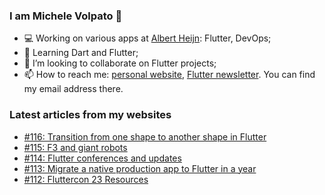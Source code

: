 ### I am Michele Volpato 👋

- 💻 Working on various apps at [Albert Heijn](https://github.com/RoyalAholdDelhaize): Flutter, DevOps;
- 🌱 Learning Dart and Flutter;
- 📱 I’m looking to collaborate on Flutter projects;
- 📫 How to reach me: [personal website](https://volpato.dev), [Flutter newsletter](https://flutternewsletter.volpato.dev). You can find my email address there.

### Latest articles from my websites

<!-- BLOG-POST-LIST:START -->
- [#116: Transition from one shape to another shape in Flutter](https://flutternewsletter.volpato.dev/news/116-create-custom-implicit-animation-widgets/)
- [#115: F3 and giant robots](https://flutternewsletter.volpato.dev/news/115-f3-and-giant-robots/)
- [#114: Flutter conferences and updates](https://flutternewsletter.volpato.dev/news/114-flutter-conferences-update/)
- [#113: Migrate a native production app to Flutter in a year](https://flutternewsletter.volpato.dev/news/113-migrate-a-native-production-app-to-flutter-in-a-year/)
- [#112: Fluttercon 23 Resources](https://flutternewsletter.volpato.dev/news/112-fluttercon-23-resources/)
<!-- BLOG-POST-LIST:END -->
